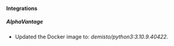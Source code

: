 #### Integrations
##### AlphaVantage
- Updated the Docker image to: *demisto/python3:3.10.9.40422*.
